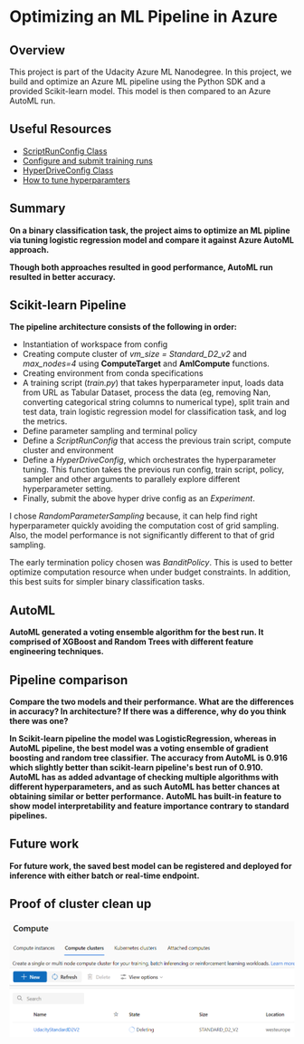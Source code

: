 # Optimizing an ML Pipeline in Azure

## Overview
This project is part of the Udacity Azure ML Nanodegree.
In this project, we build and optimize an Azure ML pipeline using the Python SDK and a provided Scikit-learn model.
This model is then compared to an Azure AutoML run.

## Useful Resources
- [ScriptRunConfig Class](https://docs.microsoft.com/en-us/python/api/azureml-core/azureml.core.scriptrunconfig?view=azure-ml-py)
- [Configure and submit training runs](https://docs.microsoft.com/en-us/azure/machine-learning/how-to-set-up-training-targets)
- [HyperDriveConfig Class](https://docs.microsoft.com/en-us/python/api/azureml-train-core/azureml.train.hyperdrive.hyperdriveconfig?view=azure-ml-py)
- [How to tune hyperparamters](https://docs.microsoft.com/en-us/azure/machine-learning/how-to-tune-hyperparameters)


## Summary
**On a binary classification task, the project aims to optimize an ML pipline via tuning logistic regression model and compare it against Azure AutoML approach.**

**Though both approaches resulted in good performance, AutoML run resulted in better accuracy.**

## Scikit-learn Pipeline
**The pipeline architecture consists of the following in order:**
 * Instantiation of workspace from config
 * Creating compute cluster of _vm_size = Standard_D2_v2_ and _max_nodes=4_ using **ComputeTarget** and **AmlCompute** functions.
 * Creating environment from conda specifications
 * A training script (_train.py_) that takes hyperparameter input, loads data from URL as Tabular Dataset, process the data (eg, removing Nan, converting categorical string columns to numerical type), split train and test data, train logistic regression model for classification task, and log the metrics.
 * Define parameter sampling and terminal policy
 * Define a _ScriptRunConfig_ that access the previous train script, compute cluster and environment
 * Define a _HyperDriveConfig_, which orchestrates the hyperparameter tuning. This function takes the previous run config, train script, policy, sampler and other arguments to parallely explore different hyperparameter setting.
 * Finally, submit the above hyper drive config as an _Experiment_.

I chose _RandomParameterSampling_ because, it can help find right hyperparameter quickly avoiding the computation cost of grid sampling. Also, the model performance is not significantly different to that of grid sampling.

The early termination policy chosen was _BanditPolicy_. This is used to better optimize computation resource when under budget constraints. In addition, this best suits for simpler binary classification tasks.

## AutoML
**AutoML generated a voting ensemble algorithm for the best run. It comprised of XGBoost and Random Trees with different feature engineering techniques.**

## Pipeline comparison
**Compare the two models and their performance. What are the differences in accuracy? In architecture? If there was a difference, why do you think there was one?**

**In Scikit-learn pipeline the model was LogisticRegression, whereas in AutoML pipeline, the best model was a voting ensemble of gradient boosting and random tree classifier.** 
**The accuracy from AutoML is 0.916 which slightly better than scikit-learn pipeline's best run of 0.910.**
**AutoML has as added advantage of checking multiple algorithms with different hyperparameters, and as such AutoML has better chances at obtaining similar or better performance.**
**AutoML has built-in feature to show model interpretability and feature importance contrary to standard pipelines.**
## Future work
**For future work, the saved best model can be registered and deployed for inference with either batch or real-time endpoint.**
## Proof of cluster clean up
![delete cluster](cluster_delete.png)
